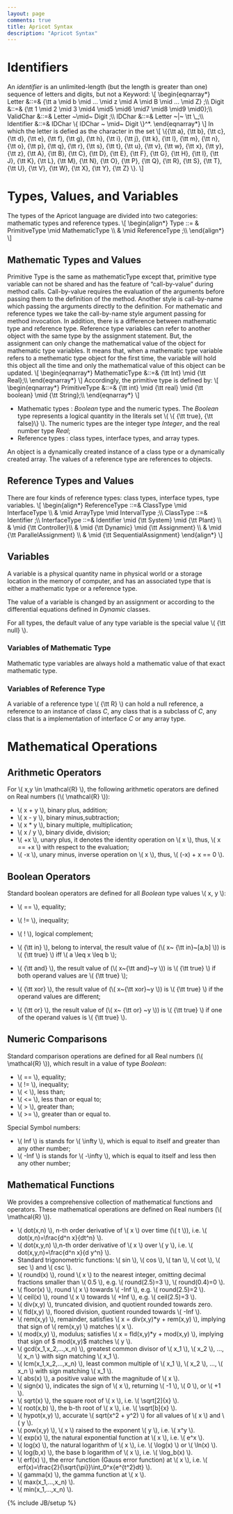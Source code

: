 ```yaml
---
layout: page
comments: true
title: Apricot Syntax
description: "Apricot Syntax"
---
```

<script type="text/javascript" src="https://c328740.ssl.cf1.rackcdn.com/mathjax/2.0-latest/MathJax.js?config=TeX-AMS-MML_HTMLorMML"> 
</script>

<div>
<h1>Identifiers</h1>
<p>An <em>identifier</em> is an unlimited-length (but the length is greater than one) sequence of letters and digits, but not a Keyword:
\[ \begin{eqnarray*}
 Letter  &::=& {\tt a \mid b \mid ... \mid z \mid A \mid B \mid ... \mid Z} ;\\
 Digit  &::=& {\tt 1 \mid 2 \mid 3 \mid4 \mid5 \mid6 \mid7 \mid8 \mid9 \mid0};\\
 ValidChar  &::=&  Letter   ~\mid~  Digit ;\\
 IDChar &::=& Letter ~|~ \tt \_;\\
 Identifier  &::=&  IDChar  \{ IDChar  ~ \mid~  Digit  \}^*.
\end{eqnarray*}
\]
In which the letter is defied as the character in the set 
\[ \{{\tt a}, {\tt b}, {\tt c}, {\tt d}, 
{\tt e}, {\tt f}, {\tt g}, {\tt h}, 
{\tt i}, {\tt j}, {\tt k}, {\tt l}, {\tt m}, 
{\tt n}, {\tt o}, {\tt p}, {\tt q}, {\tt r}, 
{\tt s}, {\tt t}, {\tt u}, {\tt v}, {\tt w}, 
{\tt x}, {\tt y}, {\tt z}, {\tt A}, {\tt B}, 
{\tt C}, {\tt D}, {\tt E}, {\tt F}, {\tt G}, 
{\tt H}, {\tt I}, {\tt J}, {\tt K}, {\tt L}, 
{\tt M}, {\tt N}, {\tt O}, {\tt P}, {\tt Q}, 
{\tt R}, {\tt S}, {\tt T}, {\tt U}, {\tt V}, 
{\tt W}, {\tt X}, {\tt Y}, {\tt Z}
\}.
 \]</p>

<h1>Types, Values, and Variables</h1>

<p>The types of the Apricot  language are divided into two categories:
mathematic types and reference types. 
\[ \begin{align*}
 Type ::= & PrimitiveType \mid MathematicType  \\
          & \mid  ReferenceType ;\\
\end{align*}
 \]</p>

<h2>Mathematic Types and Values</h2>

<p>Primitive Type is the same as mathematicType except that, primitive type variable 
can not be shared and has the feature of &ldquo;call-by-value&rdquo; during method calls. 
Call-by-value requires the evaluation of the arguments before passing them to the definition of the method. Another style is call-by-name which passing the arguments directly to the definition.
For mathematic and reference types we take the call-by-name style argument passing for method invocation. In addition, there is a difference between mathematic type and reference type. Reference type variables can refer to another object with the same type by the assignment statement. But, the assignment can only change the mathematical value of the object for mathematic type variables. It means that, when a mathematic type variable refers to a methematic type object for the first time, the variable will hold this object all the time and only the mathematical value of this object can be updated.
\[ \begin{eqnarray*}
 MathematicType  &::=&   {\tt Int} \mid {\tt Real};\\
\end{eqnarray*}
 \]
Accordingly, the primitive type is defined by:
\[ \begin{eqnarray*}
 PrimitiveType &::=&  {\tt int} \mid {\tt real} \mid {\tt boolean} \mid {\tt String};\\
\end{eqnarray*}
 \]</p>

<ul>
<li>Mathematic types : <em>Boolean</em> type and the numeric types. The <em>Boolean</em>
type represents a logical quantity in the literals set \( \{ {\tt true}, {\tt false}\} \).
The numeric types are the integer type <em>Integer</em>, and the real number type
<em>Real</em>;</li>
<li>Reference types : class types, interface types, and array types.</li>
</ul>

<p>An object is a dynamically created instance of a class type or a dynamically 
created array. The values of a reference type are references to objects.</p>

<h2>Reference Types and Values</h2>

<p>There are four kinds of reference types: class types, interface types, type variables.
\[ \begin{align*}
 ReferenceType  ::=&  ClassType  \mid  InterfaceType   \\
                   &  \mid  ArrayType \mid IntervalType ;\\
 ClassType  ::=&  Identifier ;\\
 InterfaceType  ::=&  Identifier  \mid {\tt System} \mid {\tt Plant} \\
& \mid  {\tt Controller}\\
& \mid {\tt Dynamic} \mid {\tt Assignment} \\
& \mid {\tt ParallelAssignment} \\
& \mid {\tt SequentialAssignment} 
\end{align*}
 \]</p>

<h2>Variables</h2>

<p>A variable is a physical quantity name in physical world or a storage location in the memory of computer, and has an associated type that is either a mathematic type or a reference type.</p>

<p>The value of a variable  is changed by an assignment or according to the differential equations defined in <em>Dynamic</em> classes.</p>

<p>For all types, the default value of any type variable is the special value \( {\tt null} \).</p>

<h3>Variables of Mathematic Type</h3>

<p>Mathematic type variables are always hold a mathematic value of that exact mathematic type.</p>

<h3>Variables of Reference Type</h3>

<p>A variable of a reference type \( {\tt R} \) can hold a null reference, a reference to an instance of class <em>C</em>, any class that is a subclass of <em>C</em>, any class that is a implementation of interface <em>C</em> or any array type.</p>

<h1>Mathematical Operations</h1>

<h2>Arithmetic Operators</h2>

<p>For \( x,y \in \mathcal{R} \), the following arithmetic operators are defined on Real numbers (\( \mathcal{R} \)):</p>

<ul>
<li> \( x + y \),  binary plus, addition;</li>
<li> \( x - y \),  binary minus,subtraction;</li>
<li> \( x * y \),  binary multiple, multiplication;</li>
<li> \( x / y \),  binary divide, division;</li>
<li> \( +x \), unary plus, it denotes the identity operation on \( x \), thus, \( x == +x \) with
respect to the evaluation;</li>
<li> \( -x \),  unary minus, inverse operation on \( x \), thus, \( (-x) + x == 0 \).</li>
</ul>

<h2>Boolean Operators</h2>

<p>Standard boolean operators are defined for all <em>Boolean</em> type values \( x, y \):</p>

<ul>
<li><p>\( == \), equality;</p></li>
<li><p>\( != \),  inequality;</p></li>
<li><p>\( ! \), logical complement;</p></li>
<li><p>\( {\tt in} \),  belong to interval, the result value of (\( x~ {\tt in}~[a,b] \)) is \( {\tt true} \) iff \( a \leq x \leq b \);</p></li>
<li><p>\( {\tt and} \), the result value of (\( x~{\tt and}~y \)) is \( {\tt true} \) if both operand values are \( {\tt true} \);</p></li>
<li><p>\( {\tt xor} \), the result value of (\( x~{\tt xor}~y \)) is \( {\tt true} \) if the operand 
values are different;</p></li>
<li><p>\( {\tt or} \), the result value of (\( x~ {\tt or} ~y \)) is \( {\tt true} \) if one of the operand values is \( {\tt true} \).</p></li>
</ul>

<h2>Numeric Comparisons</h2>

<p>Standard comparison operations are defined for all Real numbers (\( \mathcal{R} \)), which result in a value of type <em>Boolean</em>:</p>

<ul>
<li>\( == \),   equality;</li>
<li>\( != \),   inequality;</li>
<li>\( < \),   less than;</li>
<li>\( <= \),   less than or equal to;</li>
<li>\( > \),   greater than;</li>
<li>\( >= \),   greater than or equal to.</li>
</ul>

<p>Special Symbol numbers:</p>

<ul>
<li>\( Inf \) is stands for \( \infty \), which is equal to itself and greater than any other number;</li>
<li>\( -Inf \) is stands for \( -\infty \), which is equal to itself and less then any other number;</li>
</ul>

<h2>Mathematical Functions</h2>

<p>We provides a comprehensive collection of mathematical functions and operators. These mathematical operations are defined on Real numbers (\( \mathcal{R} \)).</p>

<ul>
<li>\( dot(x,n) \), n-th order derivative of \( x \) over time (\( t \)), i.e. \( dot(x,n)=\frac{d^n x}{dt^n} \).</li>
<li>\( dot(x,y,n) \),n-th order derivative of \( x \) over \( y \), i.e. \( dot(x,y,n)=\frac{d^n x}{d y^n} \).</li>
<li>Standard trigonometric functions: \( sin \),    \( cos \),    \( tan \),    \( cot \),    \( sec \) and    \( csc \).</li>
<li>\( round(x) \), round \( x \) to the nearest integer, omitting decimal fractions smaller than \( 0.5 \), e.g. \( round(2.5)=3 \), \( round(0.4)=0 \).</li>
<li>\( floor(x) \), round \( x \) towards \( -Inf \), e.g. \( round(2.5)=2 \).</li>
<li>\( ceil(x) \), round \( x \) towards \( +Inf \), e.g. \( ceil(2.5)=3 \).</li>
<li>\( div(x,y) \), truncated division, and quotient rounded towards zero.</li>
<li>\( fld(x,y) \), floored division, quotient rounded towards \( -Inf \).</li>
<li>\( rem(x,y) \), remainder, satisfies \( x = div(x,y)*y + rem(x,y) \), implying that sign of \( rem(x,y) \) matches \( x \).</li>
<li>\( mod(x,y) \), modulus; satisfies \( x = fld(x,y)*y + mod(x,y) \), implying that sign of $ mod(x,y)$ matches \( y \).</li>
<li>\( gcd(x_1,x_2,...,x_n) \), greatest common divisor of \( x_1 \), \( x_2 \), &hellip;, \( x_n \) with sign matching \( x_1 \).</li>
<li>\( lcm(x_1,x_2,...,x_n) \), least common multiple of \( x_1 \), \( x_2 \), &hellip;, \( x_n \) with sign matching \( x_1 \).</li>
<li>\( abs(x) \), a positive value with the magnitude of \( x \).</li>
<li>\( sign(x) \), indicates the sign of \( x \), returning \( -1 \), \( 0 \), or \( +1 \).</li>
<li>\( sqrt(x) \), the square root of \( x \), i.e. \( \sqrt[2]{x} \).</li>
<li>\( root(x,b) \), the b-th root of \( x \), i.e. \( \sqrt[b]{x} \).</li>
<li>\( hypot(x,y) \), accurate \( sqrt(x^2 + y^2) \) for all values of \( x \) and \( y \).</li>
<li>\( pow(x,y) \), \( x \) raised to the exponent \( y \), i.e. \( x^y \).</li>
<li>\( exp(x) \), the natural exponential function at \( x \), i.e. \( e^x \).</li>
<li>\( log(x) \), the natural logarithm of \( x \), i.e. \( \log(x) \) or \( \ln(x) \).</li>
<li>\( log(b,x) \), the base b logarithm of \( x \), i.e. \( \log_b(x) \).</li>
<li>\( erf(x) \), the error function (Gauss error function) at \( x \), i.e. \( erf(x)=\frac{2}{\sqrt{\pi}}\int_0^x{e^{t^2}dt} \).</li>
<li>\( gamma(x) \), the gamma function at \( x \).</li>
<li>\( max(x_1,...,x_n) \).</li>
<li>\( min(x_1,...,x_n) \).</li>
</ul>

</div>

{% include JB/setup %}